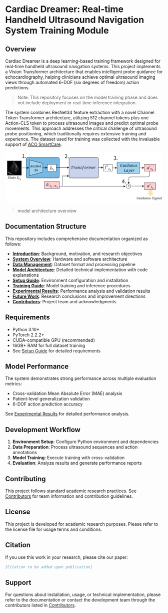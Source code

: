 # Cardiac Dreamer: Real-time Handheld Ultrasound Navigation System Training Module

## Overview

Cardiac Dreamer is a deep learning-based training framework designed for real-time handheld ultrasound navigation systems. This project implements a Vision Transformer architecture that enables intelligent probe guidance for echocardiography, helping clinicians achieve optimal ultrasound imaging views through automated 6-DOF (six degrees of freedom) action predictions.
> Note: This repository focuses on the model training phase and does not include deployment or real-time inference integration.

The system combines ResNet34 feature extraction with a novel Channel Token Transformer architecture, utilizing 512 channel tokens plus one Action-CLS token to process ultrasound images and predict optimal probe movements. This approach addresses the critical challenge of ultrasound probe positioning, which traditionally requires extensive training and experience. The dataset used for training was collected with the invaluable support of [ACO SmartCare](https://acohealthcare.com/zh/about/%E9%97%9C%E6%96%BC/).



![image](doc_image/Readme_image/model_architecture.png)
> model architecture overview


## Documentation Structure

This repository includes comprehensive documentation organized as follows:

- **[Introduction](docs/01_introduction.md)**: Background, motivation, and research objectives
- **[System Overview](docs/02_system_overview.md)**: Hardware and software architecture
- **[Data Management](docs/03_data.md)**: Dataset format and processing pipeline
- **[Model Architecture](docs/04_model_architecture.md)**: Detailed technical implementation with code explanations
- **[Setup Guide](docs/05_setup_and_install.md)**: Environment configuration and installation
- **[Training Guide](docs/06_training_and_inference.md)**: Model training and inference procedures
- **[Experimental Results](docs/08_results.md)**: Performance analysis and validation results
- **[Future Work](docs/09_future_work.md)**: Research conclusions and improvement directions
- **[Contributors](docs/10_contributors.md)**: Project team and acknowledgments

## Requirements

- Python 3.10+
- PyTorch 2.2.2+
- CUDA-compatible GPU (recommended)
- 16GB+ RAM for full dataset training
- See [Setup Guide](docs/05_setup_and_install.md) for detailed requirements


## Model Performance

The system demonstrates strong performance across multiple evaluation metrics:

- Cross-validation Mean Absolute Error (MAE) analysis
- Patient-level generalization validation
- 6-DOF action prediction accuracy

See [Experimental Results](docs/08_results.md) for detailed performance analysis.

## Development Workflow

1. **Environment Setup**: Configure Python environment and dependencies
2. **Data Preparation**: Process ultrasound sequences and action annotations
3. **Model Training**: Execute training with cross-validation
4. **Evaluation**: Analyze results and generate performance reports

## Contributing

This project follows standard academic research practices. See [Contributors](docs/10_contributors.md) for team information and contribution guidelines.

## License

This project is developed for academic research purposes. Please refer to the license file for usage terms and conditions.

## Citation

If you use this work in your research, please cite our paper:

```bibtex
[Citation to be added upon publication]
```

## Support

For questions about installation, usage, or technical implementation, please refer to the documentation or contact the development team through the contributors listed in [Contributors](docs/10_contributors.md).
